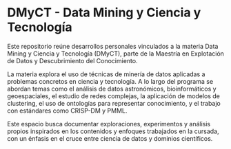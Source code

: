 # DMyCT - Data Mining y Ciencia y Tecnología

Este repositorio reúne desarrollos personales vinculados a la materia Data Mining y Ciencia y Tecnología (DMyCT), parte de la Maestría en Explotación de Datos y Descubrimiento del Conocimiento.

La materia explora el uso de técnicas de minería de datos aplicadas a problemas concretos en ciencia y tecnología. A lo largo del programa se abordan temas como el análisis de datos astronómicos, bioinformáticos y geoespaciales, el estudio de redes complejas, la aplicación de modelos de clustering, el uso de ontologías para representar conocimiento, y el trabajo con estándares como CRISP-DM y PMML.

Este espacio busca documentar exploraciones, experimentos y análisis propios inspirados en los contenidos y enfoques trabajados en la cursada, con un énfasis en el cruce entre ciencia de datos y dominios científicos.


